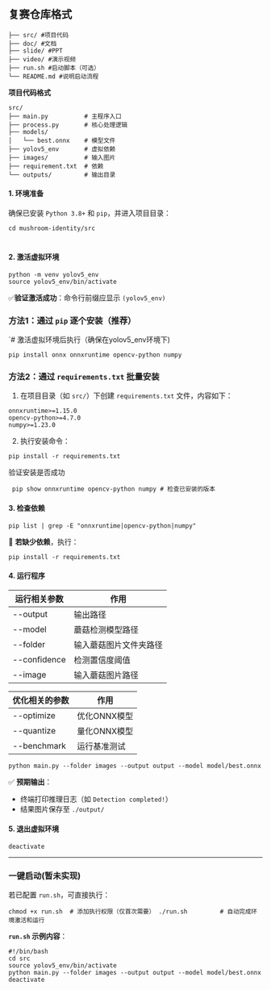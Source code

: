 ## 复赛仓库格式

```
├── src/ #项目代码
├── doc/ #文档
├── slide/ #PPT
├── video/ #演示视频
├── run.sh #启动脚本（可选）
└── README.md #说明启动流程
```

**项目代码格式**

```
src/
├── main.py          # 主程序入口
├── process.py       # 核心处理逻辑
├── models/
│   └── best.onnx    # 模型文件
├── yolov5_env       # 虚拟依赖
├── images/          # 输入图片
├── requirement.txt  # 依赖
└── outputs/         # 输出目录
```

#### **​1. 环境准备​**

确保已安装 `Python 3.8+` 和 `pip`，并进入项目目录：

```
cd mushroom-identity/src
```
# 
#### ​**​2. 激活虚拟环境​**​

```
python -m venv yolov5_env 
source yolov5_env/bin/activate  
```
✅ ​**​验证激活成功​**​：命令行前缀应显示 `(yolov5_env)`
### 方法1：通过 `pip` 逐个安装（推荐）

`# 激活虚拟环境后执行（确保在yolov5_env环境下) 
```
pip install onnx onnxruntime opencv-python numpy
```
### 方法2：通过 `requirements.txt` 批量安装

1. 在项目目录（如 `src/`）下创建 `requirements.txt` 文件，内容如下：
```
onnxruntime>=1.15.0
opencv-python>=4.7.0
numpy>=1.23.0 
```
   
2. 执行安装命令：
```
pip install -r requirements.txt
```
验证安装是否成功
```
 pip show onnxruntime opencv-python numpy # 检查已安装的版本
```

#### ​**​3. 检查依赖​**​

```
pip list | grep -E "onnxruntime|opencv-python|numpy"
```

🔧 ​**​若缺少依赖​**​，执行：

```
pip install -r requirements.txt
```

#### ​**​4. 运行程序​**

| 运行相关参数       | 作用          |
| ------------ | ----------- |
| --output     | 输出路径        |
| --model      | 蘑菇检测模型路径    |
| --folder     | 输入蘑菇图片文件夹路径 |
| --confidence | 检测置信度阈值     |
| --image      | 输入蘑菇图片路径    |

| 优化相关的参数     | 作用       |
| ----------- | -------- |
| --optimize  | 优化ONNX模型 |
| --quantize  | 量化ONNX模型 |
| --benchmark | 运行基准测试   |


```
python main.py --folder images --output output --model model/best.onnx
```

✅ ​**​预期输出​**​：

- 终端打印推理日志（如 `Detection completed!`）
- 结果图片保存至 `./output/`

#### ​**​5. 退出虚拟环境​**​

```
deactivate
```

---

### ​**​一键启动​**(暂未实现)​

若已配置 `run.sh`，可直接执行：

`chmod +x run.sh  # 添加执行权限（仅首次需要） ./run.sh         # 自动完成环境激活和运行`

​**​`run.sh` 示例内容​**​：

```
#!/bin/bash
cd src 
source yolov5_env/bin/activate
python main.py --folder images --output output --model model/best.onnx 
deactivate
```
